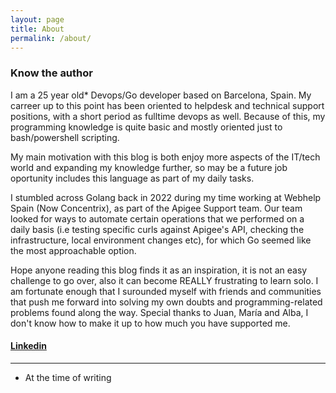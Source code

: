 ```yaml
---
layout: page
title: About 
permalink: /about/
---
```


### Know the author

I am a 25 year old* Devops/Go developer based on Barcelona, Spain. My carreer up to this point has been oriented to helpdesk and technical support
positions, with a short period as fulltime devops as well. Because of this, my programming knowledge is quite basic and mostly oriented just to bash/powershell scripting.

My main motivation with this blog is both enjoy more aspects of the IT/tech world and expanding my knowledge further, so may be a future job oportunity includes this language as part of my daily tasks.

I stumbled across Golang back in 2022 during my time working at Webhelp Spain (Now Concentrix), as part of the Apigee Support team. Our team looked for 
ways to automate certain operations that we performed on a daily basis (i.e testing specific curls against Apigee's API, checking the infrastructure, local environment changes etc), for which Go seemed like the most approachable option.

Hope anyone reading this blog finds it as an inspiration, it is not an easy challenge to go over, also it can become REALLY frustrating to learn solo. I am fortunate enough that I surounded myself with friends and communities that push me forward into solving my own doubts and programming-related problems found along the way. Special thanks to Juan, María and Alba, I don't know how to make it up to how much you have supported me.

#### [Linkedin](https://www.linkedin.com/in/sergio-d-3975791a4/)
---
* At the time of writing

<!---
## Jekyll 
This is the base Jekyll theme. You can find out more info about customizing your Jekyll theme, as well as basic Jekyll usage documentation at [jekyllrb.com](https://jekyllrb.com/)

You can find the source code for Minima at GitHub:
[jekyll][jekyll-organization] /
[minima](https://github.com/jekyll/minima)

You can find the source code for Jekyll at GitHub:
[jekyll][jekyll-organization] /
[jekyll](https://github.com/jekyll/jekyll)


[jekyll-organization]: https://github.com/jekyll
--->
